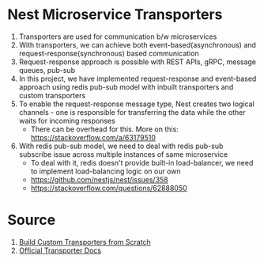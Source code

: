 # Nest Microservice Transporters
1. Transporters are used for communication b/w microservices
2. With transporters, we can achieve both event-based(asynchronous) and request-response(synchronous) based communication
3. Request-response approach is possible with REST APIs, gRPC, message queues, pub-sub
4. In this project, we have implemented request-response and event-based approach using redis pub-sub model with inbuilt transporters and custom transporters
5. To enable the request-response message type, Nest creates two logical channels - one is responsible for transferring the data while the other waits for incoming responses
    - There can be overhead for this. More on this: https://stackoverflow.com/a/63179510
6. With redis pub-sub model, we need to deal with redis pub-sub subscribe issue across multiple instances of same microservice
    - To deal with it, redis doesn't provide built-in load-balancer, we need to implement load-balancing logic on our own
    - https://github.com/nestjs/nest/issues/358
    - https://stackoverflow.com/questions/62888050

# Source
1. [Build Custom Transporters from Scratch](https://dev.to/nestjs/integrate-nestjs-with-external-services-using-microservice-transporters-part-1-p3)
2. [Official Transporter Docs](https://docs.nestjs.com/microservices/basics)